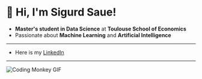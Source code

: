 # 👋 Hi, I'm **Sigurd Saue**!

- **Master's student in Data Science** at **Toulouse School of Economics**
- Passionate about **Machine Learning** and **Artificial Intelligence**

---

- Here is my [LinkedIn](https://www.linkedin.com/in/sigurd-saue-197243207/)


---

![Coding Monkey GIF](https://media.giphy.com/media/JqmupuTVZYaQX5s094/giphy.gif)
